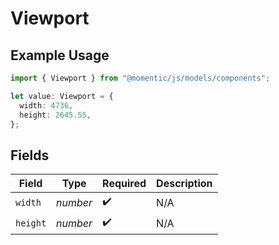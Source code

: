 # Viewport

## Example Usage

```typescript
import { Viewport } from "@momentic/js/models/components";

let value: Viewport = {
  width: 4736,
  height: 2645.55,
};
```

## Fields

| Field              | Type               | Required           | Description        |
| ------------------ | ------------------ | ------------------ | ------------------ |
| `width`            | *number*           | :heavy_check_mark: | N/A                |
| `height`           | *number*           | :heavy_check_mark: | N/A                |